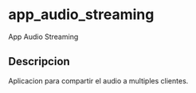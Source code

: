 # app_audio_streaming

App Audio Streaming

## Descripcion

Aplicacion para compartir el audio a multiples clientes.
